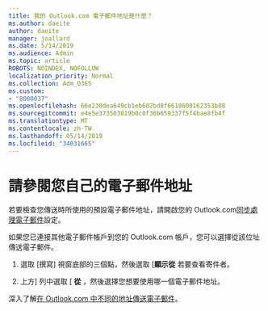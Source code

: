 ```yaml
---
title: 我的 Outlook.com 電子郵件地址是什麼？
ms.author: daeite
author: daeite
manager: joallard
ms.date: 5/14/2019
ms.audience: Admin
ms.topic: article
ROBOTS: NOINDEX, NOFOLLOW
localization_priority: Normal
ms.collection: Adm_O365
ms.custom:
- "8000037"
ms.openlocfilehash: 66e230dea649cb1eb682bd8f6618600162353b88
ms.sourcegitcommit: e4e5e373503819b0c0f36b659337f5f4bae8fb4f
ms.translationtype: MT
ms.contentlocale: zh-TW
ms.lasthandoff: 05/14/2019
ms.locfileid: "34031665"
---
```

# <a name="see-your-own-email-address"></a>請參閱您自己的電子郵件地址

若要檢查您傳送時所使用的預設電子郵件地址，請開啟您的 Outlook.com[同步處理電子郵件](https://outlook.live.com/mail/options/mail/accounts)設定。

如果您已連接其他電子郵件帳戶到您的 Outlook.com 帳戶，您可以選擇從該位址傳送電子郵件。

1. 選取 [撰寫] 視窗底部的三個點，然後選取 [**顯示從** 若要查看寄件者。

2. 上方] 列中選取 [ **從** ，然後選擇您想要使用哪一個電子郵件地址。

深入了解[在 Outlook.com 中不同的地址傳送電子郵件](https://support.office.com/article/ccba89cb-141c-4a36-8c56-6d16a8556d2e)。